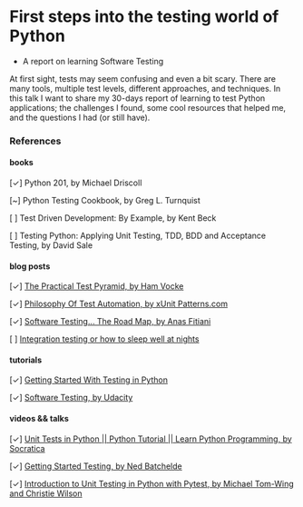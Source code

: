 # First steps into the testing world of Python
- A report on learning Software Testing

At first sight, tests may seem confusing and even a bit scary. There are many tools, multiple test levels, different approaches, and techniques. In this talk I want to share my 30-days report of learning to test Python applications; the challenges I found, some cool resources that helped me, and the questions I had (or still have).


### References

#### books
[✓] Python 201, by Michael Driscoll

[~] Python Testing Cookbook, by Greg L. Turnquist

[  ] Test Driven Development: By Example, by Kent Beck

[  ] Testing Python: Applying Unit Testing, TDD, BDD and Acceptance Testing, by David Sale


#### blog posts
[✓] [The Practical Test Pyramid, by Ham Vocke](https://martinfowler.com/articles/practical-test-pyramid.html)

[✓] [Philosophy Of Test Automation, by xUnit Patterns.com](http://xunitpatterns.com/Philosophy%20Of%20Test%20Automation.html)

[✓] [Software Testing… The Road Map, by Anas Fitiani](https://medium.com/tech-tajawal/software-testing-the-road-map-5807a5590886)

[  ] [Integration testing or how to sleep well at nights](https://enterprisecraftsmanship.com/2015/07/13/integration-testing-or-how-to-sleep-well-at-nights/)


#### tutorials
[✓] [Getting Started With Testing in Python](https://realpython.com/python-testing/)

[✓] [Software Testing, by Udacity](https://classroom.udacity.com/courses/cs258)


#### videos && talks
[✓] [Unit Tests in Python || Python Tutorial || Learn Python Programming, by Socratica](https://www.youtube.com/watch?v=1Lfv5tUGsn8)

[✓] [Getting Started Testing, by Ned Batchelde](https://www.youtube.com/watch?v=FxSsnHeWQBY)

[✓] [Introduction to Unit Testing in Python with Pytest, by Michael Tom-Wing and Christie Wilson](https://pyvideo.org/pycon-us-2016/michael-tom-wing-christie-wilson-introduction-to-unit-testing-in-python-with-pytest-pycon-2016.html)

